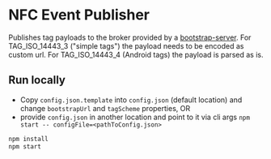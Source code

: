 # NFC Event Publisher

Publishes tag payloads to the broker provided by a [bootstrap-server](https://github.com/artcom/bootstrap-server). For TAG_ISO_14443_3 ("simple tags") the payload needs to be encoded as custom url. For TAG_ISO_14443_4 (Android tags) the payload is parsed as is.

## Run locally

* Copy `config.json.template` into `config.json` (default location) and change `bootstrapUrl` and `tagScheme` properties, OR
* provide `config.json` in another location and point to it via cli args `npm start -- configFile=<pathToConfig.json>`

```bash
npm install
npm start
```

